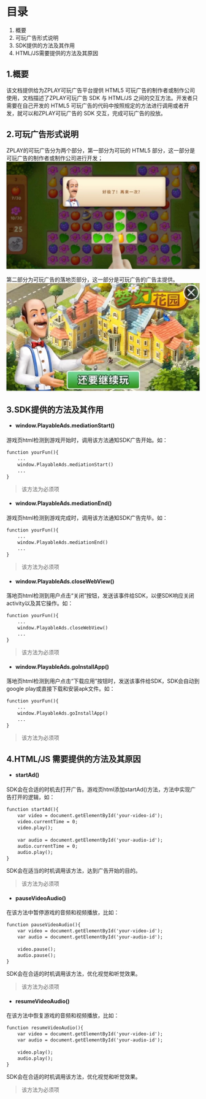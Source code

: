 # 目录
1. 概要
2. 可玩广告形式说明
3. SDK提供的方法及其作用
4. HTML/JS需要提供的方法及其原因

## 1.概要
该文档提供给为ZPLAY可玩广告平台提供 HTML5 可玩广告的制作者或制作公司使用，文档描述了ZPLAY可玩广告 SDK 与 HTML/JS 之间的交互方法。开发者只需要在自己开发的 HTML5 可玩广告的代码中按照规定的方法进行调用或者开发，就可以和ZPLAY可玩广告的 SDK 交互，完成可玩广告的投放。


## 2.可玩广告形式说明
ZPLAY的可玩广告分为两个部分，第一部分为可玩的 HTML5 部分，这一部分是可玩广告的制作者或制作公司进行开发；
<img src="imgs/playable.png" width="640" alt="可玩的 游戏 部分">

第二部分为可玩广告的落地页部分，这一部分是可玩广告的广告主提供。
<img src="imgs/landingpage.png" width="640" alt="可玩的 落地页 部分">


## 3.SDK提供的方法及其作用
- #### window.PlayableAds.mediationStart()
游戏页html检测到游戏开始时，调用该方法通知SDK广告开始。如：
```
function yourFun(){
    ...
    window.PlayableAds.mediationStart()
    ...
}
```
> 该方法为必须项

- #### window.PlayableAds.mediationEnd()
游戏页html检测到游戏完成时，调用该方法通知SDK广告完毕。如：
```
function yourFun(){
    ...
    window.PlayableAds.mediationEnd()
    ...
}
```
> 该方法为必须项

- #### window.PlayableAds.closeWebView()
落地页html检测到用户点击“关闭”按钮，发送该事件给SDK，以便SDK响应关闭activity以及其它操作。如：
```
function yourFun(){
    ...
    window.PlayableAds.closeWebView()
    ...
}
```
> 该方法为必须项

- #### window.PlayableAds.goInstallApp()
落地页html检测到用户点击“下载应用”按钮时，发送该事件给SDK，SDK会自动到google play或直接下载和安装apk文件。如：
```
function yourFun(){
    ...
    window.PlayableAds.goInstallApp()
    ...
}
```
> 该方法为必须项

## 4.HTML/JS 需要提供的方法及其原因
- #### startAd()
SDK会在合适的时机去打开广告。游戏页html添加startAd()方法，方法中实现广告打开的逻辑，如：
```
function startAd(){
    var video = document.getElementById('your-video-id');
    video.currentTime = 0;
    video.play();

    var audio = document.getElementById('your-audio-id');
    audio.currentTime = 0;
    audio.play();
}
``` 
SDK会在适当的时机调用该方法，达到广告开始的目的。
> 该方法为必须项

- #### pauseVideoAudio()
在该方法中暂停游戏的音频和视频播放，比如：
```
function pauseVideoAudio(){
    var video = document.getElementById('your-video-id');
    var audio = document.getElementById('your-audio-id');
    
    video.pause();
    audio.pause();
}
```
SDK会在合适的时机调用该方法，优化视觉和听觉效果。
> 该方法为必须项

- #### resumeVideoAudio()
在该方法中恢复游戏的音频和视频播放，比如：
```
function resumeVideoAudio(){
    var video = document.getElementById('your-video-id');
    var audio = document.getElementById('your-audio-id');
    
    video.play();
    audio.play();
}
```
SDK会在合适的时机调用该方法，优化视觉和听觉效果。
> 该方法为必须项
